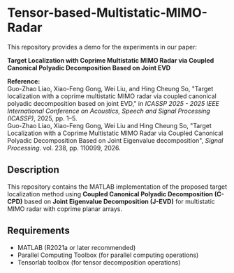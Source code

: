 # Tensor-based-Multistatic-MIMO-Radar  

This repository provides a demo for the experiments in our paper:  

**Target Localization with Coprime Multistatic MIMO Radar via Coupled Canonical Polyadic Decomposition Based on Joint EVD**  

**Reference:**  
Guo-Zhao Liao, Xiao-Feng Gong, Wei Liu, and Hing Cheung So, "Target localization with a coprime multistatic MIMO radar via coupled canonical polyadic decomposition based on joint EVD," in *ICASSP 2025 - 2025 IEEE International Conference on Acoustics, Speech and Signal Processing (ICASSP)*, 2025, pp. 1–5.  
Guo-Zhao Liao, Xiao-Feng Gong, Wei Liu and Hing Cheung So, "Target Localization with a Coprime Multistatic MIMO Radar via Coupled Canonical Polyadic Decomposition Based on Joint Eigenvalue decomposition", *Signal Processing*. vol. 238, pp. 110099, 2026.

## Description  
This repository contains the MATLAB implementation of the proposed target localization method using **Coupled Canonical Polyadic Decomposition (C-CPD)** based on **Joint Eigenvalue Decomposition (J-EVD)** for multistatic MIMO radar with coprime planar arrays.  

## Requirements  
- MATLAB (R2021a or later recommended)
- Parallel Computing Toolbox (for parallel computing operations)  
- Tensorlab toolbox (for tensor decomposition operations)  

